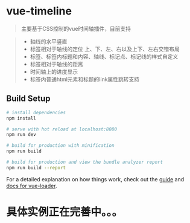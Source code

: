 # vue-timeline


> 主要基于CSS控制的vue时间轴插件，目前支持

>* 轴线的水平竖直
>* 标签相对于轴线的定位 上、下、左、右以及上下、左右交错布局
>* 标签、标签内标题和内容、轴线、标记点、标记线的样式自定义
>* 标签相对于轴线的距离
>* 时间轴上的进度显示
>* 标签内普通html元素和标题的link属性跳转支持


## Build Setup

``` bash
# install dependencies
npm install

# serve with hot reload at localhost:8080
npm run dev

# build for production with minification
npm run build

# build for production and view the bundle analyzer report
npm run build --report
```

For a detailed explanation on how things work, check out the [guide](http://vuejs-templates.github.io/webpack/) and [docs for vue-loader](http://vuejs.github.io/vue-loader).
# 具体实例正在完善中。。。
